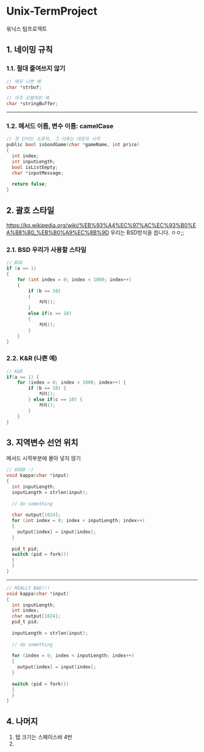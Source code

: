  # Unix-TermProject
윾닉스 텀프로젝트

## 1. 네이밍 규칙

### 1.1. 절대 줄여쓰지 않기
```c
// 매우 나쁜 예
char *strbuf;

// 아주 모범적인 예
char *stringBuffer;
```
***
### 1.2. 메서드 이름, 변수 이름: camelCase
```c
// 첫 단어는 소문자, 그 이후는 대문자 시작
public bool isGoodGame(char *gameName, int price)
{
  int index;
  int inputLength;
  bool isListEmpty;
  char *inputMessage;
  
  return false;
}
```

## 2. 괄호 스타일
https://ko.wikipedia.org/wiki/%EB%93%A4%EC%97%AC%EC%93%B0%EA%B8%B0_%EB%B0%A9%EC%8B%9D
우리는 BSD방식을 씁니다. ㅇㅇ;;
### 2.1. BSD 우리가 사용할 스타일
```c
// BSD
if (a == 1)
{
    for (int index = 0; index < 1000; index++)
    {
        if (b == 10)
        {
            처리();
        }
        else if(c == 10)
        {
            처리();
        }
    }
}
```
### 2.2. K&R (나쁜 예)
```c
// K&R
if(a == 1) {
    for (index = 0; index < 1000; index++) {
        if (b == 10) {
            처리();
        } else if(c == 10) {
            처리();
        }
    }
}
```

## 3. 지역변수 선언 위치
메서드 시작부분에 몰아 넣지 않기
```c
// GOOD :)
void kappa(char *input)
{
  int inputLength;
  inputLength = strlen(input);
  
  // do something
  
  char output[1024];
  for (int index = 0; index < inputLength; index++)
  {
    output[index] = input[index];
  }
  
  pid_t pid;
  switch (pid = fork())
  {
  }
} 
```
***
```c
// REALLY BAD!!!
void kappa(char *input)
{
  int inputLength;
  int index;
  char output[1024];
  pid_t pid;
  
  inputLength = strlen(input);
  
  // do something
  
  for (index = 0; index < inputLength; index++)
  {
    output[index] = input[index];
  }
  
  switch (pid = fork())
  {
  }
} 
```



## 4. 나머지
1. 탭 크기는 스페이스바 4번
2. 
